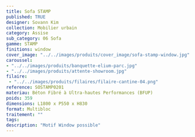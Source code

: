 ```yaml
---
title: Sofa STAMP 
published: TRUE
designer: Sovann Kim
collection: Mobilier urbain
category: Assise
sub_category: 06 Sofa
gamme: STAMP
finitions: window
cover_image: "../../images/produits/cover_image/sofa-stamp-window.jpg"
caroussel: 
- "../../images/produits/banquette-elium-parc.jpg"
- "../../images/produits/attente-showroom.jpg"
filaire: 
 - "../../images/produits/filaires/filaire-cantine-04.png"
reference: SOSTAMP0201
materiau: Béton Fibré à Ultra-hautes Performances (BFUP)
poids: 359
dimensions: L1800 x P550 x H830 
format: Multibloc
traitement: ""
tags: 
description: "Motif Window possible"
---
```

